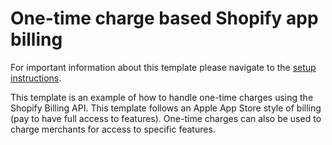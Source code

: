 # One-time charge based Shopify app billing

For important information about this template please navigate to the [setup instructions](template-setup).

This template is an example of how to handle one-time charges using the Shopify Billing API. This template follows an Apple App Store style of billing (pay to have full access to features). One-time charges can also be used to charge merchants for access to specific features.
